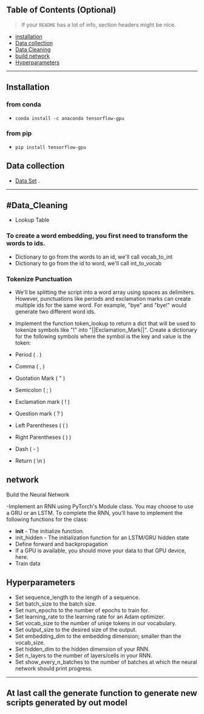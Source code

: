 

## Table of Contents (Optional)

> If your `README` has a lot of info, section headers might be nice.
- [installation](#installation)
- [Data collection](#Data_collection)
- [Data Cleaning](#Data_Cleaning)
- [build network](#Network)
- [Hyperparameters](#Hyperparameters)

---


## Installation
### from conda
- `conda install -c anaconda tensorflow-gpu` 
### from pip
- `pip install tensorflow-gpu` 

## Data collection
- <a href="https://www.kaggle.com/thec03u5/seinfeld-chronicles#scripts.csv" target="_blank">Data Set</a> .

---

## #Data_Cleaning
- Lookup Table
### To create a word embedding, you first need to transform the words to ids. 
- Dictionary to go from the words to an id, we'll call vocab_to_int
- Dictionary to go from the id to word, we'll call int_to_vocab

### Tokenize Punctuation

- We'll be splitting the script into a word array using spaces as delimiters. However, punctuations like periods and exclamation marks can create multiple ids for the same word. For example, "bye" and "bye!" would generate two different word ids.

- Implement the function token_lookup to return a dict that will be used to tokenize symbols like "!" into "||Exclamation_Mark||". Create a dictionary for the following symbols where the symbol is the key and value is the token:

- Period ( . )
- Comma ( , )
- Quotation Mark ( " )
- Semicolon ( ; )
- Exclamation mark ( ! )
- Question mark ( ? )
- Left Parentheses ( ( )
- Right Parentheses ( ) )
- Dash ( - )
- Return ( \n )


## network

Build the Neural Network

-Implement an RNN using PyTorch's Module class. You may choose to use a GRU or an LSTM. To complete the RNN, you'll have to implement the following functions for the class:

- __init__ - The initialize function.
- init_hidden - The initialization function for an LSTM/GRU hidden state
- Define forward and backpropagation
- If a GPU is available, you should move your data to that GPU device, here.
- Train data

## Hyperparameters
- Set sequence_length to the length of a sequence.
- Set batch_size to the batch size.
- Set num_epochs to the number of epochs to train for.
- Set learning_rate to the learning rate for an Adam optimizer.
- Set vocab_size to the number of uniqe tokens in our vocabulary.
- Set output_size to the desired size of the output.
- Set embedding_dim to the embedding dimension; smaller than the vocab_size.
- Set hidden_dim to the hidden dimension of your RNN.
- Set n_layers to the number of layers/cells in your RNN.
- Set show_every_n_batches to the number of batches at which the neural network should print progress.

---

## At last call the generate function to generate new scripts generated by out model
